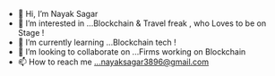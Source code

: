 - 👋 Hi, I’m Nayak Sagar
- 👀 I’m interested in ...Blockchain & Travel freak , who Loves to be on Stage !
- 🌱 I’m currently learning ...Blockchain tech !
- 💞️ I’m looking to collaborate on ...Firms working on Blockchain
- 📫 How to reach me ...nayaksagar3896@gmail.com

<!---
Sagar3896/Sagar3896 is a ✨ special ✨ repository because its `README.md` (this file) appears on your GitHub profile.
You can click the Preview link to take a look at your changes.
--->
